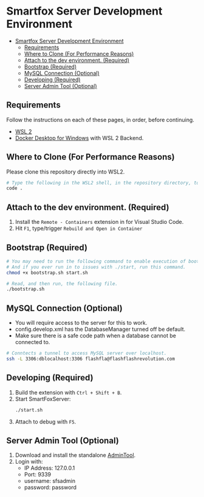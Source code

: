 # Smartfox Server Development Environment

- [Smartfox Server Development Environment](#smartfox-server-development-environment)
  - [Requirements](#requirements)
  - [Where to Clone (For Performance Reasons)](#where-to-clone-for-performance-reasons)
  - [Attach to the dev environment. (Required)](#attach-to-the-dev-environment-required)
  - [Bootstrap (Required)](#bootstrap-required)
  - [MySQL Connection (Optional)](#mysql-connection-optional)
  - [Developing (Required)](#developing-required)
  - [Server Admin Tool (Optional)](#server-admin-tool-optional)

## Requirements

Follow the instructions on each of these pages, in order, before continuing.

- [WSL 2](https://docs.microsoft.com/en-us/windows/wsl/install-win10)
- [Docker Desktop for Windows](https://docs.docker.com/docker-for-windows/install/) with WSL 2 Backend.

## Where to Clone (For Performance Reasons)

Please clone this repository directly into WSL2.
```zsh
# Type the following in the WSL2 shell, in the repository directory, to continue.
code .
```

## Attach to the dev environment. (Required)

1. Install the `Remote - Containers` extension in for Visual Studio Code.
1. Hit `F1`, type/trigger `Rebuild and Open in Container`

## Bootstrap (Required)

```zsh
# You may need to run the following command to enable execution of bootstrap.
# And if you ever run in to issues with ./start, run this command.
chmod +x bootstrap.sh start.sh

# Read, and then run, the following file.
./bootstrap.sh
```

## MySQL Connection (Optional)

- You will require access to the server for this to work.
- config.develop.xml has the DatabaseManager turned off be default.
- Make sure there is a safe code path when a database cannot be connected to.

```zsh
# Conntects a tunnel to access MySQL server over localhost.
ssh -L 3306:dblocalhost:3306 flashfla@flashflashrevolution.com
```

## Developing (Required)

1. Build the extension with `Ctrl + Shift + B`.
1. Start SmartFoxServer:
    ```zsh
    ./start.sh
    ```
2. Attach to debug with `F5`.

## Server Admin Tool (Optional)

1. Download and install the standalone [AdminTool](https://www.smartfoxserver.com/download/sfs2x#p=extras).
1. Login with:
    - IP Address: 127.0.0.1
    - Port: 9339
    - username: sfsadmin
    - password: password
